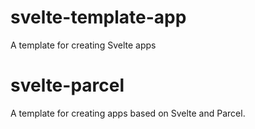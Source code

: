 # svelte-template-app
A template for creating Svelte apps
# svelte-parcel
A template for creating apps based on Svelte and Parcel.

